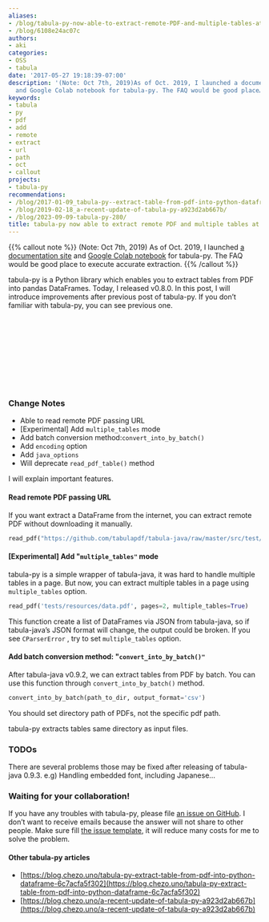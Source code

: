 ```yaml
---
aliases:
- /blog/tabula-py-now-able-to-extract-remote-PDF-and-multiple-tables-at-once-6108e24ac07c
- /blog/6108e24ac07c
authors:
- aki
categories:
- OSS
- tabula
date: '2017-05-27 19:18:39-07:00'
description: '(Note: Oct 7th, 2019)As of Oct. 2019, I launched a documentation site
  and Google Colab notebook for tabula-py. The FAQ would be good place…'
keywords:
- tabula
- py
- pdf
- add
- remote
- extract
- url
- path
- oct
- callout
projects:
- tabula-py
recommendations:
- /blog/2017-01-09_tabula-py--extract-table-from-pdf-into-python-dataframe-6c7acfa5f302/
- /blog/2019-02-18_a-recent-update-of-tabula-py-a923d2ab667b/
- /blog/2023-09-09-tabula-py-280/
title: tabula-py now able to extract remote PDF and multiple tables at once
---
```


{{% callout note %}}
(Note: Oct 7th, 2019)
As of Oct. 2019, I launched [a documentation site](https://tabula-py.readthedocs.io/en/latest/) and [Google Colab notebook](https://colab.research.google.com/github/chezou/tabula-py/blob/master/examples/tabula_example.ipynb) for tabula-py. The FAQ would be good place to execute accurate extraction.
{{% /callout %}}

tabula-py is a Python library which enables you to extract tables from PDF into pandas DataFrames. Today, I released v0.8.0. In this post, I will introduce improvements after previous post of tabula-py. If you don’t familiar with tabula-py, you can see previous one.

<div class="iframely-embed"><div class="iframely-responsive" style="height: 140px; padding-bottom: 0;"><a href="https://chezo.uno/blog/2017-01-09_tabula-py--extract-table-from-pdf-into-python-dataframe-6c7acfa5f302/" data-iframely-url="//iframely.net/WEoEyU7"></a></div></div><script async src="//iframely.net/embed.js" charset="utf-8"></script>

### Change Notes

*   Able to read remote PDF passing URL
*   \[Experimental\] Add `multiple_tables` mode
*   Add batch conversion method:`convert_into_by_batch()`
*   Add `encoding` option
*   Add `java_options`
*   Will deprecate `read_pdf_table()` method

I will explain important features.

#### Read remote PDF passing URL

If you want extract a DataFrame from the internet, you can extract remote PDF without downloading it manually.

```py
read_pdf("https://github.com/tabulapdf/tabula-java/raw/master/src/test/resources/technology/tabula/12s0324.pdf")
```

#### \[Experimental\] Add "`multiple_tables"` mode

tabula-py is a simple wrapper of tabula-java, it was hard to handle multiple tables in a page. But now, you can extract multiple tables in a page using `multiple_tables` option.

```py
read_pdf('tests/resources/data.pdf', pages=2, multiple_tables=True)
```

This function create a list of DataFrames via JSON from tabula-java, so if tabula-java’s JSON format will change, the output could be broken. If you see `CParserError` , try to set `multiple_tables` option.

#### Add batch conversion method: "`convert_into_by_batch()"`

After tabula-java v0.9.2, we can extract tables from PDF by batch. You can use this function through `convert_into_by_batch()` method.

```py
convert_into_by_batch(path_to_dir, output_format='csv')
```

You should set directory path of PDFs, not the specific pdf path.

tabula-py extracts tables same directory as input files.

### TODOs

There are several problems those may be fixed after releasing of tabula-java 0.9.3. e.g) Handling embedded font, including Japanese…

### Waiting for your collaboration!

If you have any troubles with tabula-py, please file [an issue on GitHub](https://github.com/chezou/tabula-py/issues). I don’t want to receive emails because the answer will not share to other people. Make sure fill [the issue template](https://github.com/chezou/tabula-py/blob/master/.github/ISSUE_TEMPLATE.md), it will reduce many costs for me to solve the problem.

#### Other tabula-py articles

*   [https://blog.chezo.uno/tabula-py-extract-table-from-pdf-into-python-dataframe-6c7acfa5f302](https://blog.chezo.uno/tabula-py-extract-table-from-pdf-into-python-dataframe-6c7acfa5f302)
*   [https://blog.chezo.uno/a-recent-update-of-tabula-py-a923d2ab667b](https://blog.chezo.uno/a-recent-update-of-tabula-py-a923d2ab667b)
